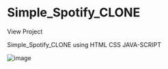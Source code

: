 # Simple_Spotify_CLONE

<a src='https://rpg-spotify-clone1.netlify.app/'>View Project<a>

Simple_Spotify_CLONE using HTML CSS JAVA-SCRIPT

![image](https://github.com/RohanPrasdGupta/Simple_Spotify_CLONE/assets/90445636/dd55b5c1-afbc-4bb7-8799-8b12f84aa854)

